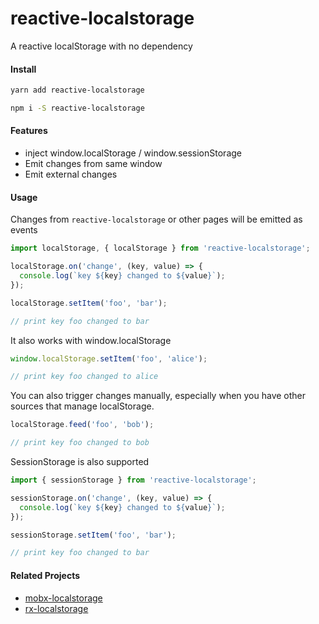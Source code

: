 # reactive-localstorage
A reactive localStorage with no dependency

#### Install
```bash
yarn add reactive-localstorage
```
```bash
npm i -S reactive-localstorage
```

#### Features
* inject window.localStorage / window.sessionStorage
* Emit changes from same window
* Emit external changes

#### Usage
Changes from `reactive-localstorage` or other pages will be emitted as events

```js
import localStorage, { localStorage } from 'reactive-localstorage';

localStorage.on('change', (key, value) => {
  console.log(`key ${key} changed to ${value}`);
});

localStorage.setItem('foo', 'bar');

// print key foo changed to bar
```

It also works with window.localStorage

```js
window.localStorage.setItem('foo', 'alice');

// print key foo changed to alice
```

You can also trigger changes manually, especially when you have other sources that manage localStorage.

```js
localStorage.feed('foo', 'bob');

// print key foo changed to bob
```

SessionStorage is also supported

```js
import { sessionStorage } from 'reactive-localstorage';

sessionStorage.on('change', (key, value) => {
  console.log(`key ${key} changed to ${value}`);
});

sessionStorage.setItem('foo', 'bar');

// print key foo changed to bar
```

#### Related Projects
- [mobx-localstorage](https://github.com/aihornmac/mobx-localstorage)
- [rx-localstorage](https://github.com/aihornmac/rx-localstorage)

